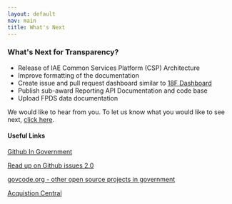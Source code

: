 ```yaml
---
layout: default
nav: main
title: What's Next
---
```

### What's Next for Transparency?

- Release of IAE Common Services Platform (CSP) Architecture
- Improve formatting of the documentation
- Create issue and pull request dashboard similar to [18F Dashboard](https://18f.gsa.gov/dashboard/)
- Publish sub-award Reporting API Documentation and code base
- Upload FPDS data documentation

We would like to hear from you. To let us know what you would like to see next, [click here](https://github.com/GSA/IAE-Transparency-Space/issues).

#### Useful Links
[Github In Government](https://github.com/18F/github-in-government)  

[Read up on Github issues 2.0](https://github.com/blog/831-issues-2-0-the-next-generation)  

[govcode.org - other open source projects in government](http://www.govcode.org/)  

[Acquistion Central](http://www.acquisition.gov/)  


